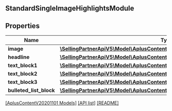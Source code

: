 ## StandardSingleImageHighlightsModule

## Properties

Name | Type | Description | Notes
------------ | ------------- | ------------- | -------------
**image** | [**\SellingPartnerApiV5\Model\AplusContentV20201101\ImageComponent**](ImageComponent.md) |  | [optional]
**headline** | [**\SellingPartnerApiV5\Model\AplusContentV20201101\TextComponent**](TextComponent.md) |  | [optional]
**text_block1** | [**\SellingPartnerApiV5\Model\AplusContentV20201101\StandardTextBlock**](StandardTextBlock.md) |  | [optional]
**text_block2** | [**\SellingPartnerApiV5\Model\AplusContentV20201101\StandardTextBlock**](StandardTextBlock.md) |  | [optional]
**text_block3** | [**\SellingPartnerApiV5\Model\AplusContentV20201101\StandardTextBlock**](StandardTextBlock.md) |  | [optional]
**bulleted_list_block** | [**\SellingPartnerApiV5\Model\AplusContentV20201101\StandardHeaderTextListBlock**](StandardHeaderTextListBlock.md) |  | [optional]

[[AplusContentV20201101 Models]](../) [[API list]](../../Api) [[README]](../../../README.md)
